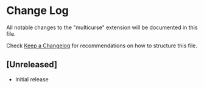 # Change Log

All notable changes to the "multicurse" extension will be documented in this file.

Check [Keep a Changelog](http://keepachangelog.com/) for recommendations on how to structure this file.

## [Unreleased]

- Initial release